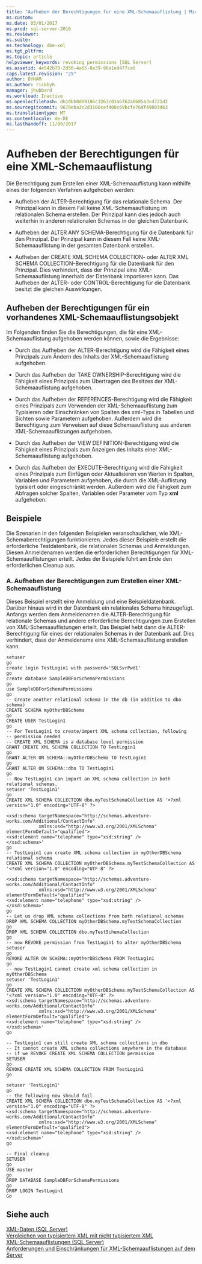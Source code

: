```yaml
---
title: "Aufheben der Berechtigungen für eine XML-Schemaauflistung | Microsoft-Dokumentation"
ms.custom: 
ms.date: 03/01/2017
ms.prod: sql-server-2016
ms.reviewer: 
ms.suite: 
ms.technology: dbe-xml
ms.tgt_pltfrm: 
ms.topic: article
helpviewer_keywords: revoking permissions [SQL Server]
ms.assetid: 4e542b70-2d56-4a65-8a39-96a1ed477ca6
caps.latest.revision: "25"
author: BYHAM
ms.author: rickbyh
manager: jhubbard
ms.workload: Inactive
ms.openlocfilehash: db10bb0d69106c3263c01a6762a0685a3cd721d2
ms.sourcegitcommit: 9678eba3c2d3100cef408c69bcfe76df49803d63
ms.translationtype: MT
ms.contentlocale: de-DE
ms.lasthandoff: 11/09/2017
---
```

# <a name="revoke-permissions-on-an-xml-schema-collection"></a>Aufheben der Berechtigungen für eine XML-Schemaauflistung
  Die Berechtigung zum Erstellen einer XML-Schemaauflistung kann mithilfe eines der folgenden Verfahren aufgehoben werden:  
  
-   Aufheben der ALTER-Berechtigung für das relationale Schema. Der Prinzipal kann in diesem Fall keine XML-Schemaauflistung im relationalen Schema erstellen. Der Prinzipal kann dies jedoch auch weiterhin in anderen relationalen Schemas in der gleichen Datenbank.  
  
-   Aufheben der ALTER ANY SCHEMA-Berechtigung für die Datenbank für den Prinzipal. Der Prinzipal kann in diesem Fall keine XML-Schemaauflistung in der gesamten Datenbank erstellen.  
  
-   Aufheben der CREATE XML SCHEMA COLLECTION- oder ALTER XML SCHEMA COLLECTION-Berechtigung für die Datenbank für den Prinzipal. Dies verhindert, dass der Prinzipal eine XML-Schemaauflistung innerhalb der Datenbank importieren kann. Das Aufheben der ALTER- oder CONTROL-Berechtigung für die Datenbank besitzt die gleichen Auswirkungen.  
  
## <a name="revoking-permissions-on-an-existing-xml-schema-collection-object"></a>Aufheben der Berechtigungen für ein vorhandenes XML-Schemaauflistungsobjekt  
 Im Folgenden finden Sie die Berechtigungen, die für eine XML-Schemaauflistung aufgehoben werden können, sowie die Ergebnisse:  
  
-   Durch das Aufheben der ALTER-Berechtigung wird die Fähigkeit eines Prinzipals zum Ändern des Inhalts der XML-Schemaauflistung aufgehoben.  
  
-   Durch das Aufheben der TAKE OWNERSHIP-Berechtigung wird die Fähigkeit eines Prinzipals zum Übertragen des Besitzes der XML-Schemaauflistung aufgehoben.  
  
-   Durch das Aufheben der REFERENCES-Berechtigung wird die Fähigkeit eines Prinzipals zum Verwenden der XML-Schemaauflistung zum Typisieren oder Einschränken von Spalten des xml-Typs in Tabellen und Sichten sowie Parametern aufgehoben. Außerdem wird die Berechtigung zum Verweisen auf diese Schemaauflistung aus anderen XML-Schemaauflistungen aufgehoben.  
  
-   Durch das Aufheben der VIEW DEFINITION-Berechtigung wird die Fähigkeit eines Prinzipals zum Anzeigen des Inhalts einer XML-Schemaauflistung aufgehoben.  
  
-   Durch das Aufheben der EXECUTE-Berechtigung wird die Fähigkeit eines Prinzipals zum Einfügen oder Aktualisieren von Werten in Spalten, Variablen und Parametern aufgehoben, die durch die XML-Auflistung typisiert oder eingeschränkt werden. Außerdem wird die Fähigkeit zum Abfragen solcher Spalten, Variablen oder Parameter vom Typ **xml** aufgehoben.  
  
## <a name="examples"></a>Beispiele  
 Die Szenarien in den folgenden Beispielen veranschaulichen, wie XML-Schemaberechtigungen funktionieren. Jedes dieser Beispiele erstellt die erforderliche Testdatenbank, die relationalen Schemas und Anmeldungen. Diesen Anmeldenamen werden die erforderlichen Berechtigungen für XML-Schemaauflistungen erteilt. Jedes der Beispiele führt am Ende den erforderlichen Cleanup aus.  
  
### <a name="a-revoking-permissions-to-create-an-xml-schema-collection"></a>A. Aufheben der Berechtigungen zum Erstellen einer XML-Schemaauflistung  
 Dieses Beispiel erstellt eine Anmeldung und eine Beispieldatenbank. Darüber hinaus wird in der Datenbank ein relationales Schema hinzugefügt. Anfangs werden dem Anmeldenamen die ALTER-Berechtigung für relationale Schemas und andere erforderliche Berechtigungen zum Erstellen von XML-Schemaauflistungen erteilt. Das Beispiel hebt dann die ALTER-Berechtigung für eines der relationalen Schemas in der Datenbank auf. Dies verhindert, dass der Anmeldename eine XML-Schemaauflistung erstellen kann.  
  
```  
setuser  
go  
create login TestLogin1 with password='SQLSvrPwd1'  
go  
create database SampleDBForSchemaPermissions  
go  
use SampleDBForSchemaPermissions  
go  
-- Create another relational schema in the db (in addition to dbo schema)  
CREATE SCHEMA myOtherDBSchema  
go  
CREATE USER TestLogin1  
go  
-- For TestLogin1 to create/import XML schema collection, following  
-- permission needed  
-- CREATE XML SCHEMA is a database level permission  
GRANT CREATE XML SCHEMA COLLECTION TO TestLogin1  
go  
GRANT ALTER ON SCHEMA::myOtherDBSchema TO TestLogin1  
go  
GRANT ALTER ON SCHEMA::dbo TO TestLogin1  
go  
-- Now TestLogin1 can import an XML schema collection in both relational schemas.  
setuser 'TestLogin1'  
go  
CREATE XML SCHEMA COLLECTION dbo.myTestSchemaCollection AS '<?xml version="1.0" encoding="UTF-8" ?>  
  
<xsd:schema targetNamespace="http://schemas.adventure-works.com/Additional/ContactInfo"   
            xmlns:xsd="http://www.w3.org/2001/XMLSchema"   
elementFormDefault="qualified">  
<xsd:element name="telephone" type="xsd:string" />  
</xsd:schema>'  
go  
-- TestLogin1 can create XML schema collection in myOtherDBSchema relational schema  
CREATE XML SCHEMA COLLECTION myOtherDBSchema.myTestSchemaCollection AS '<?xml version="1.0" encoding="UTF-8" ?>  
  
<xsd:schema targetNamespace="http://schemas.adventure-works.com/Additional/ContactInfo"   
            xmlns:xsd="http://www.w3.org/2001/XMLSchema"   
elementFormDefault="qualified">  
<xsd:element name="telephone" type="xsd:string" />  
</xsd:schema>'  
go  
-- Let us drop XML schema collections from both relational schemas  
DROP XML SCHEMA COLLECTION myOtherDBSchema.myTestSchemaCollection  
go  
DROP XML SCHEMA COLLECTION dbo.myTestSchemaCollection  
go  
-- now REVOKE permission from TestLogin1 to alter myOtherDBSchema  
setuser  
go  
REVOKE ALTER ON SCHEMA::myOtherDBSchema FROM TestLogin1  
go  
-- now TestLogin1 cannot create xml schema collection in myOtherDBSchema  
setuser 'TestLogin1'  
go  
CREATE XML SCHEMA COLLECTION myOtherDBSchema.myTestSchemaCollection AS '<?xml version="1.0" encoding="UTF-8" ?>  
<xsd:schema targetNamespace="http://schemas.adventure-works.com/Additional/ContactInfo"   
            xmlns:xsd="http://www.w3.org/2001/XMLSchema"   
elementFormDefault="qualified">  
<xsd:element name="telephone" type="xsd:string" />  
</xsd:schema>'  
go  
  
-- TestLogin1 can still create XML schema collections in dbo  
-- It cannot create XML schema collections anywhere in the database  
-- if we REVOKE CREATE XML SCHEMA COLLECTION permission  
SETUSER  
go  
REVOKE CREATE XML SCHEMA COLLECTION FROM TestLogin1  
go  
  
setuser 'TestLogin1'  
go  
-- the following now should fail  
CREATE XML SCHEMA COLLECTION dbo.myTestSchemaCollection AS '<?xml version="1.0" encoding="UTF-8" ?>  
<xsd:schema targetNamespace="http://schemas.adventure-works.com/Additional/ContactInfo"   
            xmlns:xsd="http://www.w3.org/2001/XMLSchema"   
elementFormDefault="qualified">  
<xsd:element name="telephone" type="xsd:string" />  
</xsd:schema>'  
go  
  
-- Final cleanup  
SETUSER  
go  
USE master  
go  
DROP DATABASE SampleDBForSchemaPermissions  
go  
DROP LOGIN TestLogin1  
Go  
```  
  
## <a name="see-also"></a>Siehe auch  
 [XML-Daten &#40;SQL Server&#41;](../../relational-databases/xml/xml-data-sql-server.md)   
 [Vergleichen von typisiertem XML mit nicht typisiertem XML](../../relational-databases/xml/compare-typed-xml-to-untyped-xml.md)   
 [XML-Schemaauflistungen &#40;SQL Server&#41;](../../relational-databases/xml/xml-schema-collections-sql-server.md)   
 [Anforderungen und Einschränkungen für XML-Schemaauflistungen auf dem Server](../../relational-databases/xml/requirements-and-limitations-for-xml-schema-collections-on-the-server.md)  
  
  
